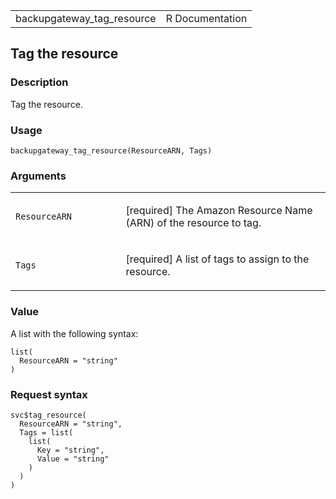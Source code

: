 <table style="width: 100%;">
<tbody>
<tr class="odd">
<td>backupgateway_tag_resource</td>
<td style="text-align: right;">R Documentation</td>
</tr>
</tbody>
</table>

## Tag the resource

### Description

Tag the resource.

### Usage

    backupgateway_tag_resource(ResourceARN, Tags)

### Arguments

<table>
<colgroup>
<col style="width: 35%" />
<col style="width: 65%" />
</colgroup>
<tbody>
<tr class="odd">
<td><code
id="backupgateway_tag_resource_:_ResourceARN">ResourceARN</code></td>
<td><p>[required] The Amazon Resource Name (ARN) of the resource to
tag.</p></td>
</tr>
<tr class="even">
<td><code id="backupgateway_tag_resource_:_Tags">Tags</code></td>
<td><p>[required] A list of tags to assign to the resource.</p></td>
</tr>
</tbody>
</table>

### Value

A list with the following syntax:

    list(
      ResourceARN = "string"
    )

### Request syntax

    svc$tag_resource(
      ResourceARN = "string",
      Tags = list(
        list(
          Key = "string",
          Value = "string"
        )
      )
    )
